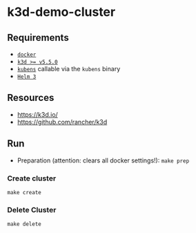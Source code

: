 # k3d-demo-cluster


## Requirements

- [`docker`](https://docs.docker.com/get-docker/)
- [`k3d >= v5.5.0`](https://k3d.io/stable/#installation)
- [`kubens`](https://github.com/ahmetb/kubectx) callable via the `kubens` binary
- [`Helm 3`](https://helm.sh/docs/intro/install/)

## Resources

- <https://k3d.io/>
- <https://github.com/rancher/k3d>

## Run

- Preparation (attention: clears all docker settings!): `make prep`

### Create cluster
```
make create
```

### Delete Cluster
```
make delete
```
